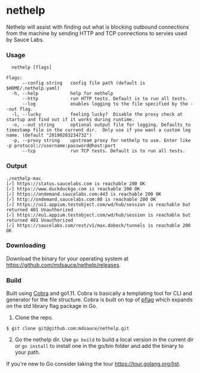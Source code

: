 # nethelp
Nethelp will assist with finding out what is blocking outbound connections from the machine by sending HTTP and TCP connections to servies used by Sauce Labs.

### Usage
```
  nethelp [flags]

Flags:
      --config string   config file path (default is $HOME/.nethelp.yaml)
  -h, --help            help for nethelp
      --http            run HTTP tests. Default is to run all tests.
      --log             enables logging to the file specified by the --out flag.
  -l, --lucky           feeling lucky?  Disable the proxy check at startup and find out if it works during runtime.
  -o, --out string      optional output file for logging. Defaults to timestamp file in the current dir.  Only use if you want a custom log name. (default "20190203234732")
  -p, --proxy string    upstream proxy for nethelp to use. Enter like -p protocol://username:password@host:port
      --tcp             run TCP tests. Default is to run all tests.
```

### Output
```
./nethelp-mac
[✓] https://status.saucelabs.com is reachable 200 OK
[✓] https://www.duckduckgo.com is reachable 200 OK
[✓] https://ondemand.saucelabs.com:443 is reachable 200 OK
[✓] http://ondemand.saucelabs.com:80 is reachable 200 OK
[✓] https://us1.appium.testobject.com/wd/hub/session is reachable but returned 401 Unauthorized
[✓] https://eu1.appium.testobject.com/wd/hub/session is reachable but returned 401 Unauthorized
[✓] https://saucelabs.com/rest/v1/max.dobeck/tunnels is reachable 200 OK
```

### Downloading
Download the binary for your operating system at https://github.com/mdsauce/nethelp/releases.

### Build
Built using [Cobra](https://github.com/spf13/cobra) and go1.11.  Cobra is basically a templating tool for CLI and generator for the file structure. Cobra is built  on top of [pflag](https://github.com/spf13/pflag) which expands on the std library flag package in Go.

1. Clone the repo.
```
$ git clone git@github.com:mdsauce/nethelp.git
```
2. Go the nethelp dir.  Use `go build` to build a local version in the current dir or `go install` to install one in the go/bin folder and add the binary to your path.

If you're new to Go consider taking the tour https://tour.golang.org/list. 

